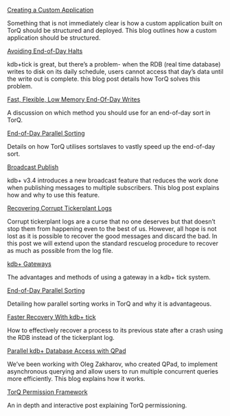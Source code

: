 [ Creating a Custom Application ]( http://www.aquaq.co.uk/q/torq-packaging/ )

Something that is not immediately clear is how a custom application built on TorQ should be structured and deployed. This blog outlines how a custom application should be structured.

[ Avoiding End-of-Day Halts ]( http://www.aquaq.co.uk/q/avoiding-end-of-day-halts-with-torq/ )

kdb+tick is great, but there’s a problem- when the RDB (real time database) writes to disk on its daily schedule, users cannot access that day’s data until the write out is complete. this blog post details how TorQ solves this problem.

[ Fast, Flexible, Low Memory End-Of-Day Writes ]( http://www.aquaq.co.uk/q/optional-write-down-method-added-to-wdb-process-in-torq-2-3/ )

A discussion on which method you should use for an end-of-day sort in TorQ.

[ End-of-Day Parallel Sorting ]( http://www.aquaq.co.uk/q/end-of-day-parallel-sorting-in-torq/ )

Details on how TorQ utilises sortslaves to vastly speed up the end-of-day sort.

[ Broadcast Publish ]( http://www.aquaq.co.uk/q/kdb-3-4-broadcast-publish/ )

kdb+ v3.4 introduces a new broadcast feature that reduces the work done when publishing messages to multiple subscribers. This blog post explains how and why to use this feature.

[ Recovering Corrupt Tickerplant Logs ]( http://www.aquaq.co.uk/q/recovering-corrupt-tickerplant-logs/ )

Corrupt tickerplant logs are a curse that no one deserves but that doesn’t stop them from happening even to the best of us. However, all hope is not lost as it is possible to recover the good messages and discard the bad. In this post we will extend upon the standard rescuelog procedure to recover as much as possible from the log file.

[ kdb+ Gateways ]( http://www.aquaq.co.uk/q/kdb-gateways/ )

The advantages and methods of using a gateway in a kdb+ tick system.

[ End-of-Day Parallel Sorting ]( http://www.aquaq.co.uk/q/end-of-day-parallel-sorting-in-torq/ )

Detailing how parallel sorting works in TorQ and why it is advantageous.

[ Faster Recovery With kdb+ tick ]( http://www.aquaq.co.uk/q/faster-recovery-with-kdb-tick/ )

How to effectively recover a process to its previous state after a crash using the RDB instead of the tickerplant log.

[ Parallel kdb+ Database Access with QPad ]( http://www.aquaq.co.uk/q/parallel-database-access-with-qpad-and-torq-kdb/ )

We’ve been working with Oleg Zakharov, who created QPad, to implement asynchronous querying and allow users to run multiple concurrent queries more efficiently. This blog explains how it works.

[ TorQ Permission Framework ]( http://www.aquaq.co.uk/q/torq-permission-framework/ )

An in depth and interactive post explaining TorQ permissioning.
